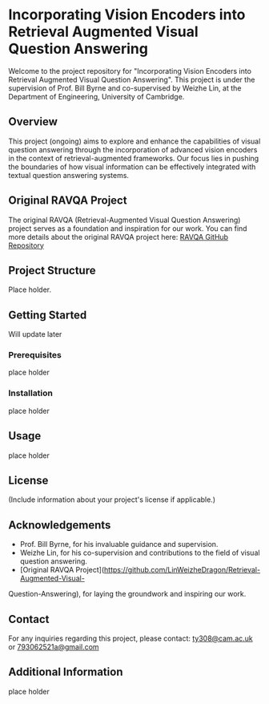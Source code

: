# Incorporating Vision Encoders into Retrieval Augmented Visual Question Answering

Welcome to the project repository for "Incorporating Vision Encoders into Retrieval Augmented Visual Question Answering". This project is under the supervision of Prof. Bill Byrne and co-supervised by Weizhe Lin, at the Department of Engineering, University of Cambridge.

## Overview

This project (ongoing) aims to explore and enhance the capabilities of visual question answering through the incorporation of advanced vision encoders in the context of retrieval-augmented frameworks. Our focus lies in pushing the boundaries of how visual information can be effectively integrated with textual question answering systems.

## Original RAVQA Project

The original RAVQA (Retrieval-Augmented Visual Question Answering) project serves as a foundation and inspiration for our work. You can find more details about the original RAVQA project here: [RAVQA GitHub Repository](https://github.com/LinWeizheDragon/Retrieval-Augmented-Visual-Question-Answering)

## Project Structure

Place holder.

## Getting Started

Will update later

### Prerequisites

place holder

### Installation

place holder

## Usage

place holder

## License

(Include information about your project's license if applicable.)

## Acknowledgements

- Prof. Bill Byrne, for his invaluable guidance and supervision.
- Weizhe Lin, for his co-supervision and contributions to the field of visual question answering.
- [Original RAVQA Project](https://github.com/LinWeizheDragon/Retrieval-Augmented-Visual-

Question-Answering), for laying the groundwork and inspiring our work.

## Contact

For any inquiries regarding this project, please contact:
ty308@cam.ac.uk or 793062521a@gmail.com

## Additional Information
place holder
